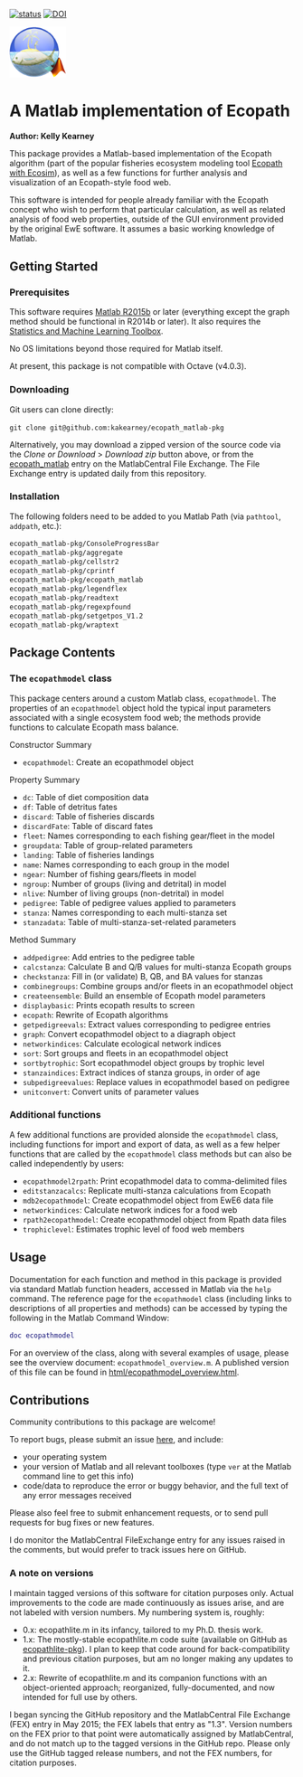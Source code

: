 [![status](http://joss.theoj.org/papers/55cdc396174664e690bec9b2fa7c50bf/status.svg)](http://joss.theoj.org/papers/55cdc396174664e690bec9b2fa7c50bf)
[![DOI](https://zenodo.org/badge/27451753.svg)](https://zenodo.org/badge/latestdoi/27451753)


<img src="./matlabEcopathLogo.png" width="100">

# A Matlab implementation of Ecopath 

**Author: Kelly Kearney**

This package provides a Matlab-based implementation of the Ecopath algorithm (part of the popular fisheries ecosystem modeling tool [Ecopath with Ecosim](http://www.ecopath.org)), as well as a few functions for further analysis and visualization of an Ecopath-style food web.

This software is intended for people already familiar with the Ecopath concept who wish to perform that particular calculation, as well as related analysis of food web properties, outside of the GUI environment provided by the original EwE software.  It assumes a basic working knowledge of Matlab.

## Getting Started

### Prerequisites

This software requires [Matlab R2015b](http://www.mathworks.com/products/matlab/) or later (everything except the graph method should be functional in R2014b or later).  It also requires the [Statistics and Machine Learning Toolbox](http://www.mathworks.com/products/statistics/).

No OS limitations beyond those required for Matlab itself.

At present, this package is not compatible with Octave (v4.0.3).
  
### Downloading

Git users can clone directly:

`git clone git@github.com:kakearney/ecopath_matlab-pkg`

Alternatively, you may download a zipped version of the source code via the _Clone or Download_ > _Download zip_ button above, or from the [ecopath_matlab](http://www.mathworks.com/matlabcentral/fileexchange/40082-ecopathlite-m--a-matlab-implementation-of-ecopath "FEX ecopath_matlab") entry on the MatlabCentral File Exchange.  The File Exchange entry is updated daily from this repository.

### Installation

The following folders need to be added to you Matlab Path (via `pathtool`, `addpath`, etc.):

```
ecopath_matlab-pkg/ConsoleProgressBar
ecopath_matlab-pkg/aggregate
ecopath_matlab-pkg/cellstr2 
ecopath_matlab-pkg/cprintf
ecopath_matlab-pkg/ecopath_matlab
ecopath_matlab-pkg/legendflex
ecopath_matlab-pkg/readtext
ecopath_matlab-pkg/regexpfound
ecopath_matlab-pkg/setgetpos_V1.2
ecopath_matlab-pkg/wraptext
```

## Package Contents

### The `ecopathmodel` class

This package centers around a custom Matlab class, `ecopathmodel`.  The properties of an `ecopathmodel` object hold the typical input parameters associated with a single ecosystem food web; the methods provide functions to calculate Ecopath mass balance.

Constructor Summary

*  `ecopathmodel`:	Create an ecopathmodel object 

Property Summary

*  `dc`:	Table of diet composition data 
*  `df`:	Table of detritus fates 
*  `discard`:	Table of fisheries discards 
*  `discardFate`:	Table of discard fates 
*  `fleet`:	Names corresponding to each fishing gear/fleet in the model 
*  `groupdata`:	Table of group-related parameters 
*  `landing`:	Table of fisheries landings 
*  `name`:	Names corresponding to each group in the model 
*  `ngear`:	Number of fishing gears/fleets in model 
*  `ngroup`:	Number of groups (living and detrital) in model 
*  `nlive`:	Number of living groups (non-detrital) in model 
*  `pedigree`:	Table of pedigree values applied to parameters 
*  `stanza`:	Names corresponding to each multi-stanza set 
*  `stanzadata`:	Table of multi-stanza-set-related parameters 

Method Summary

*  `addpedigree`:	Add entries to the pedigree table 
*  `calcstanza`:	Calculate B and Q/B values for multi-stanza Ecopath groups 
*  `checkstanza`:	Fill in (or validate) B, QB, and BA values for stanzas 
*  `combinegroups`:	Combine groups and/or fleets in an ecopathmodel object 
*  `createensemble`:	Build an ensemble of Ecopath model parameters 
*  `displaybasic`:	Prints ecopath results to screen 
*  `ecopath`:	Rewrite of Ecopath algorithms 
*  `getpedigreevals`:	Extract values corresponding to pedigree entries 
*  `graph`:	Convert ecopathmodel object to a diagraph object 
*  `networkindices`:	Calculate ecological network indices 
*  `sort`:	Sort groups and fleets in an ecopathmodel object 
*  `sortbytrophic`:	Sort ecopathmodel object groups by trophic level 
*  `stanzaindices`:	Extract indices of stanza groups, in order of age 
*  `subpedigreevalues`:	Replace values in ecopathmodel based on pedigree 
*  `unitconvert`:	Convert units of parameter values 

### Additional functions

A few additional functions are provided alonside the `ecopathmodel` class, including functions for import and export of data, as well as a few helper functions that are called by the `ecopathmodel` class methods but can also be called independently by users:

* `ecopathmodel2rpath`: Print ecopathmodel data to comma-delimited files
* `editstanzacalcs`: Replicate multi-stanza calculations from Ecopath
* `mdb2ecopathmodel`: Create ecopathmodel object from EwE6 data file
* `networkindices`: Calculate network indices for a food web
* `rpath2ecopathmodel`: Create ecopathmodel object from Rpath data files
* `trophiclevel`: Estimates trophic level of food web members


## Usage

Documentation for each function and method in this package is provided via standard Matlab function headers, accessed in Matlab via the `help` command.  The reference page for the `ecopathmodel` class (including links to descriptions of all properties and methods) can be accessed by typing the following in the Matlab Command Window:

```matlab
doc ecopathmodel
```

For an overview of the class, along with several examples of usage, please see the overview document: `ecopathmodel_overview.m`.  A published version of this file can be found in [html/ecopathmodel_overview.html](https://rawgit.com/kakearney/ecopath_matlab-pkg/master/html/ecopathmodel_overview.html).

## Contributions

Community contributions to this package are welcome!

To report bugs, please submit an issue [here](https://github.com/kakearney/ecopath_matlab-pkg/issues), and include:

- your operating system
- your version of Matlab and all relevant toolboxes (type `ver` at the Matlab command line to get this info)
- code/data to reproduce the error or buggy behavior, and the full text of any error messages received

Please also feel free to submit enhancement requests, or to send pull requests for bug fixes or new features.

I do monitor the MatlabCentral FileExchange entry for any issues raised in the comments, but would prefer to track issues here on GitHub.


### A note on versions

I maintain tagged versions of this software for citation purposes only.  Actual improvements to the code are made continuously as issues arise, and are not labeled with version numbers.  My numbering system is, roughly:

- 0.x: ecopathlite.m in its infancy, tailored to my Ph.D. thesis work.
- 1.x: The mostly-stable ecopathlite.m code suite (available on GitHub as [ecopathlite-pkg](https://github.com/kakearney/ecopathlite-pkg)).  I plan to keep that code around for back-compatibility and previous citation purposes, but am no longer making any updates to it.
- 2.x: Rewrite of ecopathlite.m and its companion functions with an object-oriented approach; reorganized, fully-documented, and now intended for full use by others.

I began syncing the GitHub repository and the MatlabCentral File Exchange (FEX) entry in May 2015; the FEX labels that entry as "1.3". Version numbers on the FEX prior to that point were automatically assigned by MatlabCentral, and do not match up to the tagged versions in the GitHub repo.  Please only use the GitHub tagged release numbers, and not the FEX numbers, for citation purposes.
